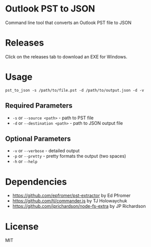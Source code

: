 # Outlook PST to JSON

Command line tool that converts an Outlook PST file to JSON

# Releases

Click on the releases tab to download an EXE for Windows.

# Usage

```
pst_to_json -s /path/to/file.pst -d /path/to/output.json -d -v
```

## Required Parameters

* `-s` or `--source <path>` - path to PST file
* `-d` or `--destination <path>` - path to JSON output file

## Optional Parameters

* `-v` or `--verbose` - detailed output
* `-p` or `--pretty` - pretty formats the output (two spaces)
* `-h` or `--help`


# Dependencies

* https://github.com/epfromer/pst-extractor by Ed Pfromer
* https://github.com/tj/commander.js by TJ Holowaychuk
* https://github.com/jprichardson/node-fs-extra by JP Richardson

# License

MIT

